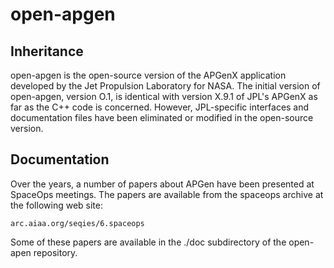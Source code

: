 # open-apgen

## Inheritance

open-apgen is the open-source version of the APGenX application developed by the Jet Propulsion Laboratory for NASA. The initial version of open-apgen, version O.1, is identical with version X.9.1 of JPL's APGenX as far as the C++ code is concerned. However, JPL-specific interfaces and documentation files have been eliminated or modified in the open-source version.

## Documentation

Over the years, a number of papers about APGen have been presented at SpaceOps meetings. The papers are available from the spaceops archive at the following web site:

	arc.aiaa.org/seqies/6.spaceops

Some of these papers are available in the ./doc subdirectory of the open-apen repository.

